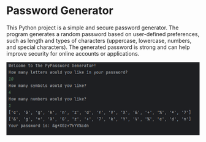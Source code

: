 # Password Generator
This Python project is a simple and secure password generator. The program generates a random password based on user-defined preferences, such as length and types of characters (uppercase, lowercase, numbers, and special characters). The generated password is strong and can help improve security for online accounts or applications.

![image](https://github.com/rodipereira/password_generator/blob/main/Password_Generator.png)

